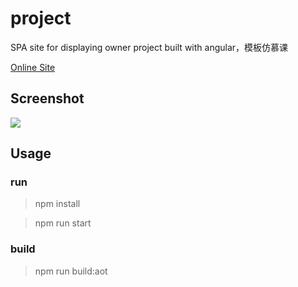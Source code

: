 # project
SPA site for displaying owner project built with angular，模板仿慕课

[Online Site](http://project.giscafer.com)


## Screenshot

![](./screenshot/demo.gif)


## Usage

### run

> npm install

> npm run start

### build

> npm run build:aot





